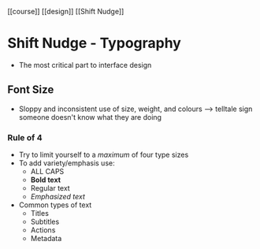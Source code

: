 [[course]] [[design]] [[Shift Nudge]]

# Shift Nudge - Typography
- The most critical part to interface design

## Font Size
- Sloppy and inconsistent use of size, weight, and colours --> telltale sign someone doesn't know what they are doing

### Rule of 4
- Try to limit yourself to a *maximum* of four type sizes
- To add variety/emphasis use:
	- ALL CAPS
	- **Bold text**
	- Regular text
	- _Emphasized text_
- Common types of text
	- Titles
	- Subtitles
	- Actions
	- Metadata